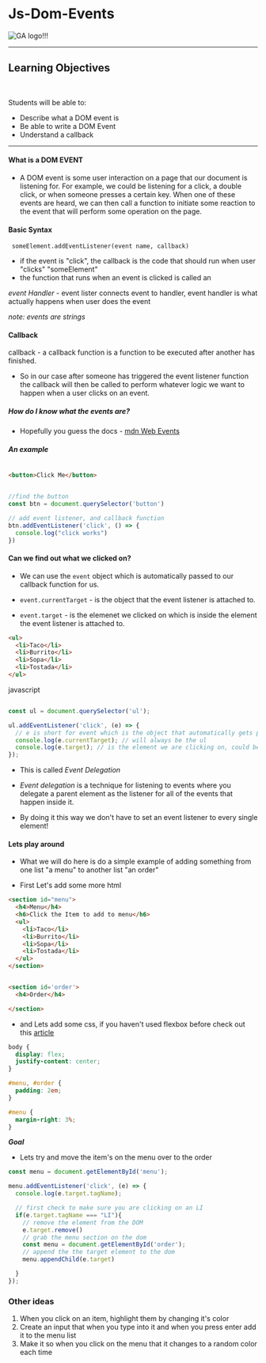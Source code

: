 # Js-Dom-Events

![GA logo!!!](https://camo.githubusercontent.com/6ce15b81c1f06d716d753a61f5db22375fa684da/68747470733a2f2f67612d646173682e73332e616d617a6f6e6177732e636f6d2f70726f64756374696f6e2f6173736574732f6c6f676f2d39663838616536633963333837313639306533333238306663663535376633332e706e67)

---
## Learning Objectives
<br>

<p>Students will be able to:</p>

- Describe what a DOM event is
- Be able to write a DOM Event
- Understand a callback

---

#### What is a DOM EVENT

- A DOM event is some user interaction on a page that our document is listening for.  For example, we could be listening for a click, a double click, or when someone presses a certain key.  When one of these events are heard, we can then call a function to initiate some reaction to the event that will perform some operation on the page. 


#### Basic Syntax

``` someElement.addEventListener(event name, callback)```

- if the event is "click", the callback is the code that should run when user "clicks" "someElement"
-  the function that runs when an event is clicked is called an 

*event Handler* - event lister connects event to handler, event handler is what actually happens when user does the event

*note: events are strings*

#### Callback

callback - a callback function is a function to be executed after another has finished.

- So in our case after someone has triggered the event listener function the callback will then be called to perform whatever logic we want to happen when a user clicks on an event.

##### How do I know what the events are? 

- Hopefully you guess the docs - [mdn Web Events](https://developer.mozilla.org/en-US/docs/Web/Events)


##### An example

```html

<button>Click Me</button>

```

```js

//find the button
const btn = document.querySelector('button')

// add event listener, and callback function
btn.addEventListener('click', () => {
  console.log("click works")
})
```


#### Can we find out what we clicked on?

- We can use the `event` object which is automatically passed to our callback function for us.

- `event.currentTarget` - is the object that the event listener is attached to.

- `event.target` - is the elemenet we clicked on which is inside the element the event listener is attached to.

```html
<ul>
  <li>Taco</li>
  <li>Burrito</li>
  <li>Sopa</li>
  <li>Tostada</li>
</ul>
```

javascript
```js

const ul = document.querySelector('ul');

ul.addEventListener('click', (e) => {
  // e is short for event which is the object that automatically gets passed to the callback function
  console.log(e.currentTarget); // will always be the ul 
  console.log(e.target); // is the element we are clicking on, could be any of the li's or ul's
});
```

-  This is called *Event Delegation*

- *Event delegation* is a technique for listening to events where you delegate a parent element as the listener for all of the events that happen inside it.

- By doing it this way we don't have to set an event listener to every single element!

#### Lets play around 

- What we will do here is do a simple example of adding something from one list "a menu" to another list "an order"

- First Let's add some more html

```html
<section id="menu">
  <h4>Menu</h4>
  <h6>Click the Item to add to menu</h6>
  <ul>
    <li>Taco</li>
    <li>Burrito</li>
    <li>Sopa</li>
    <li>Tostada</li>
  </ul>
</section>


<section id='order'>
  <h4>Order</h4>

</section>
```

- and Lets add some css, if you haven't used flexbox before check out this [article](https://css-tricks.com/snippets/css/a-guide-to-flexbox/)

```css
body {
  display: flex;
  justify-content: center;
}

#menu, #order {
  padding: 2em;
}

#menu {
  margin-right: 3%;
}
```

***Goal***

- Lets try and move the item's on the menu over to the order

```js
const menu = document.getElementById('menu');

menu.addEventListener('click', (e) => {
  console.log(e.target.tagName);

  // first check to make sure you are clicking on an LI
  if(e.target.tagName === "LI"){
    // remove the element from the DOM
    e.target.remove()
    // grab the menu section on the dom
    const menu = document.getElementById('order');
    // append the the target element to the dom
    menu.appendChild(e.target)

  }
});
```


### Other ideas

1.  When you click on an item, highlight them by changing it's color
2.  Create an input that when you type into it and when you press enter add it to the menu list
3.  Make it so when you click on the menu that it changes to a random color each time









